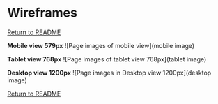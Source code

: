 # Wireframes


[Return to README](README.md)

**Mobile view 579px**
![Page images of mobile view](mobile image)

**Tablet view 768px**
![Page images of tablet view 768px](tablet image)

**Desktop view 1200px**
![Page images in Desktop view 1200px](desktop image)

[Return to README](README.md)